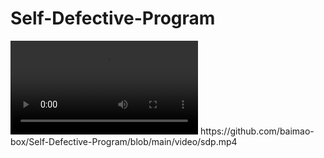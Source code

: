 # Self-Defective-Program
<video controls>
  <source src="[./video/sdp.mp4](https://github.com/baimao-box/Self-Defective-Program/blob/main/video/sdp.mp4)" type="video/mp4">
  Your browser does not support the video tag.
</video>
https://github.com/baimao-box/Self-Defective-Program/blob/main/video/sdp.mp4
